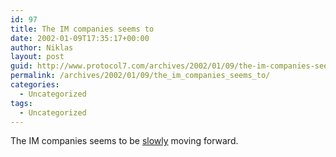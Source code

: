 ```yaml
---
id: 97
title: The IM companies seems to
date: 2002-01-09T17:35:17+00:00
author: Niklas
layout: post
guid: http://www.protocol7.com/archives/2002/01/09/the-im-companies-seems-to/
permalink: /archives/2002/01/09/the_im_companies_seems_to/
categories:
  - Uncategorized
tags:
  - Uncategorized
---
```

<div class='microid-cebf94cfce97e3743a10044817b78b5b4604518c'>
  <p>
    The IM companies seems to be <a href="http://www.instantmessagingplanet.com/news/article/0,,2811_950431,00.html">slowly</a> moving forward.
  </p>
</div>